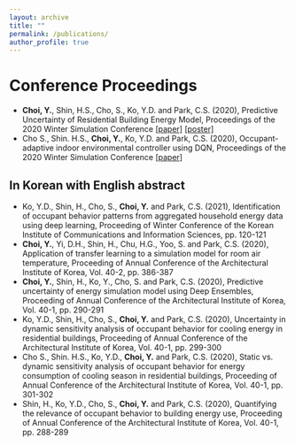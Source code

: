 ```yaml
---
layout: archive
title: ""
permalink: /publications/
author_profile: true
---
```


Conference Proceedings
======
* **Choi, Y.**, Shin, H.S., Cho, S., Ko, Y.D. and Park, C.S. (2020), Predictive Uncertainty of Residential Building Energy Model, Proceedings of the 2020 Winter Simulation Conference [[paper]](https://informs-sim.org/wsc20papers/350.pdf) [[poster]](http://youngsik-choi.github.io/files/WSC_poster.pdf)
* Cho S., Shin. H.S., **Choi, Y.**, Ko, Y.D. and Park, C.S. (2020), Occupant-adaptive indoor environmental controller using DQN, Proceedings of the 2020 Winter Simulation Conference [[paper]](https://informs-sim.org/wsc20papers/353.pdf)


In Korean with English abstract
-----
* Ko, Y.D., Shin, H., Cho, S., **Choi, Y.** and Park, C.S. (2021), Identification of occupant behavior patterns from aggregated household energy data using deep learning, Proceeding of Winter Conference of the Korean Institute of Communications and Information Sciences, pp. 120-121 
* **Choi, Y.**, Yi, D.H., Shin, H., Chu, H.G., Yoo, S. and Park, C.S. (2020), Application of transfer learning to a simulation model for room air temperature, Proceeding of Annual Conference of the Architectural Institute of Korea, Vol. 40-2, pp. 386-387
* **Choi, Y.**, Shin, H., Ko, Y., Cho, S. and Park, C.S. (2020), Predictive uncertainty of energy simulation model using Deep Ensembles, Proceeding of Annual Conference of the Architectural Institute of Korea, Vol. 40-1, pp. 290-291
* Ko, Y.D., Shin, H., Cho, S., **Choi, Y.** and Park, C.S. (2020), Uncertainty in dynamic sensitivity analysis of occupant behavior for cooling energy in residential buildings, Proceeding of Annual Conference of the Architectural Institute of Korea, Vol. 40-1, pp. 299-300
* Cho S., Shin. H.S., Ko, Y.D., **Choi, Y.** and Park, C.S. (2020), Static vs. dynamic sensitivity analysis of occupant behavior for energy consumption of cooling season in residential buildings, Proceeding of Annual Conference of the Architectural Institute of Korea, Vol. 40-1, pp. 301-302 
* Shin, H., Ko, Y.D., Cho, S., **Choi, Y.** and Park, C.S. (2020), Quantifying the relevance of occupant behavior to building energy use, Proceeding of Annual Conference of the Architectural Institute of Korea, Vol. 40-1, pp. 288-289 
